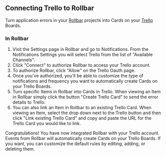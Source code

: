 ## Connecting Trello to Rollbar
Turn application errors in your [Rollbar](https://rollbar.com/) projects into Cards on your
[Trello](https://trello.com/) Boards.

### In Rollbar

1. Visit the Settings page in Rollbar and go to Notifications. From the Notifications Settings you
   will select Trello from the list of "Available Channels".
2. Click "Connect" to authorize Rollbar to access your Trello account.
3. To authorize Rollbar, click "Allow" on the Trello Oauth page.
4. Once you've authorized, you'll be able to customize the type of notifications and frequency you
   want to automatically create Cards on your Trello Boards.
5. Turn specific Items in Rollbar into Cards in Trello. When viewing an Item in Rollbar simply click
   the button "Create Trello Card" to send the error details to Trello.
6. You can also link an Item in Rollbar to an existing Trello Card. When viewing an Item, select the
   drop down next to the Trello button and then click "Link existing Trello Card" and copy and paste
   the URL for the Trello Card you would like to link.

Congratulations! You have now integrated Rollbar with your Trello account. Events from Rollbar will
automatically create Cards on your Trello Boards. If you want, you can customize the default rules
by editing, adding, or deleting them.  
